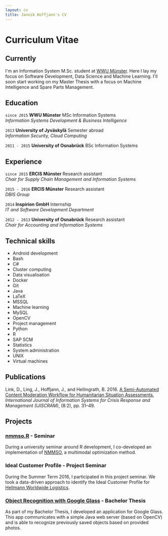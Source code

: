 ```yaml
---
layout: cv
title: Jannik Hoffjann's CV
---
```

# Curriculum Vitae

## Currently

I'm an Information System M.Sc. student at [WWU Münster](https://www.wi.uni-muenster.de). Here I lay my focus on Software Development, Data Science and Machine Learning. I'll soon start working on my Master Thesis with a focus on Machine Intelligence and Spare Parts Management.

## Education

`since 2015`
__WWU Münster__ MSc Information Systems    
_Information Systems Development & Business Intelligence_

`2013`
__University of Jyväskylä__ Semester abroad    
_Information Security, Cloud Computing_

`2011 - 2015`
__University of Osnabrück__ BSc Information Systems




## Experience

`since 2015` 
__ERCIS Münster__ Research assistant    
_Chair for Supply Chain Management and Information Systems_

`2015 - 2016` 
__ERCIS Münster__ Research assistant    
_DBIS Group_

`2014`
__Inspirion GmbH__ Internship     
_IT and Software Development Department_

`2012 - 2013` 
__University of Osnabrück__ Research assistant    
_Chair for Accounting and Information Systems_







## Technical skills

* Android development
* Bash
* C#
* Cluster computing
* Data visualisation
* Docker
* Git
* Java
* LaTeX
* MSSQL
* Machine learning
* MySQL
* OpenCV
* Project management
* Python
* R
* SAP SCM
* Statistics
* System administration
* UNIX
* Virtual machines

## Publications
Link, D., Ling, J., Hoffjann, J., and Hellingrath, B. 2016. [A Semi-Automated Content Moderation Workflow for Humanitarian Situation Assessments](http://www.igi-global.com/article/a-semi-automated-content-moderation-workflow-for-humanitarian-situation-assessments/178583), _International Journal of Information Systems for Crisis Response and Management (IJISCRAM)_, (8:2), pp. 31–49.

## Projects

### [nmmso.R](https://github.com/jhoffjann/nmmso.R) - Seminar

During a university seminar around R development, I co-developed an implementation of [NMMSO](http://ieeexplore.ieee.org/document/6900309/), a multimodal optimization method.

### Ideal Customer Profile - Project Seminar

During the Summer Term 2016, I participated in this project seminar. We took a data-driven approach to identify the Ideal Customer Profile for [Hellmann Worldwide Logistics](http://www.hellmann.net/en/germany/).

### [Object Recognition with Google Glass](https://github.com/jhoffjann/Bachelorarbeit) - Bachelor Thesis

As part of my Bachelor Thesis, I developed an application for Google Glass. This app communicates with a simple Java web server (based on OpenCV) and is able to recognize previously saved objects based on provided photos.

<!-- ### Footer

Last updated: May 2013 -->
